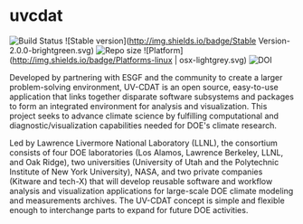 uvcdat
======
![Build Status](https://travis-ci.org/OpenGeoscience/geojs.svg?branch=master)
![Stable version](http://img.shields.io/badge/Stable Version-2.0.0-brightgreen.svg)
![Repo size](https://reposs.herokuapp.com/?path=UV-CDAT/uvcdat)
![Platform](http://img.shields.io/badge/Platforms-linux | osx-lightgrey.svg)
![DOI](http://img.shields.io/badge/DOI-10.5281/zenodo.12251-orange.svg)

Developed by partnering with ESGF and the community to create a larger problem-solving environment, UV-CDAT is an open source, easy-to-use application that links together disparate software subsystems and packages to form an integrated environment for analysis and visualization. This project seeks to advance climate science by fulfilling computational and diagnostic/visualization capabilities needed for DOE's climate research.

Led by Lawrence Livermore National Laboratory (LLNL), the consortium consists of four DOE laboratories (Los Alamos, Lawrence Berkeley, LLNL, and Oak Ridge), two universities (University of Utah and the Polytechnic Institute of New York University), NASA, and two private companies (Kitware and tech-X) that will develop reusable software and workflow analysis and visualization applications for large-scale DOE climate modeling and measurements archives. The UV-CDAT concept is simple and flexible enough to interchange parts to expand for future DOE activities.
